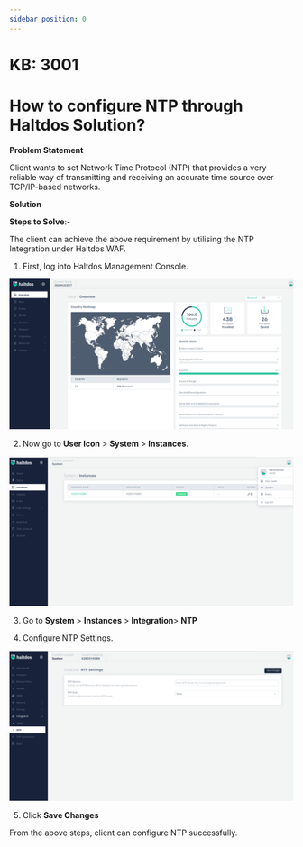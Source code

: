 ```yaml
---
sidebar_position: 0
---
```


# KB: 3001

# How to configure NTP through Haltdos Solution?

**Problem Statement**

Client wants to set Network Time Protocol (NTP) that provides a very reliable way of transmitting and receiving an accurate time source over TCP/IP-based networks.

**Solution**

**Steps to Solve**:-

The client can achieve the above requirement by utilising the NTP Integration under Haltdos WAF.

1. First, log into Haltdos Management Console.

![kb-3001](/img/platform/kb/overview_kb_3001_1.png)

2. Now go to **User Icon** > **System** > **Instances**.

![kb-3001](/img/platform/kb/instances_kb_3001_2.png)

3. Go to **System** > **Instances** > **Integration**> **NTP**

4. Configure NTP Settings.  

![kb-3001](/img/platform/kb/NTP_kb_3001_3.png)

5. Click **Save Changes**

From the above steps, client can configure NTP successfully.